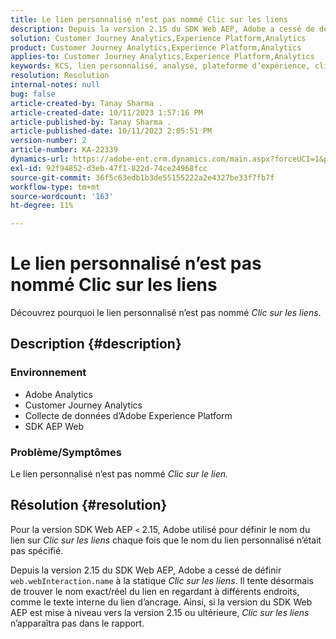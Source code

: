 ```yaml
---
title: Le lien personnalisé n’est pas nommé Clic sur les liens
description: Depuis la version 2.15 du SDK Web AEP, Adobe a cessé de définir web.webInteraction.name sur le clic statique sur le lien.
solution: Customer Journey Analytics,Experience Platform,Analytics
product: Customer Journey Analytics,Experience Platform,Analytics
applies-to: Customer Journey Analytics,Experience Platform,Analytics
keywords: KCS, lien personnalisé, analyse, plateforme d’expérience, clic sur les liens, SDK web, analyse de parcours client
resolution: Resolution
internal-notes: null
bug: false
article-created-by: Tanay Sharma .
article-created-date: 10/11/2023 1:57:16 PM
article-published-by: Tanay Sharma .
article-published-date: 10/11/2023 2:05:51 PM
version-number: 2
article-number: KA-22339
dynamics-url: https://adobe-ent.crm.dynamics.com/main.aspx?forceUCI=1&pagetype=entityrecord&etn=knowledgearticle&id=64cd5812-3e68-ee11-9ae7-6045bd0063aa
exl-id: 92f94852-d3eb-47f1-822d-74ce24968fcc
source-git-commit: 36f5c63edb1b3de55155222a2e4327be33f7fb7f
workflow-type: tm+mt
source-wordcount: '163'
ht-degree: 11%

---
```


# Le lien personnalisé n’est pas nommé Clic sur les liens


Découvrez pourquoi le lien personnalisé n’est pas nommé *Clic sur les liens*.

## Description {#description}


### <b>Environnement</b>

- Adobe Analytics
- Customer Journey Analytics
- Collecte de données dʼAdobe Experience Platform
- SDK AEP Web


### <b>Problème/Symptômes</b>

Le lien personnalisé n’est pas nommé *Clic sur le lien.*


## Résolution {#resolution}


Pour la version SDK Web AEP `<` 2.15, Adobe utilisé pour définir le nom du lien sur *Clic sur les liens* chaque fois que le nom du lien personnalisé n’était pas spécifié.

Depuis la version 2.15 du SDK Web AEP, Adobe a cessé de définir `web.webInteraction.name` à la statique *Clic sur les liens*. Il tente désormais de trouver le nom exact/réel du lien en regardant à différents endroits, comme le texte interne du lien d’ancrage. Ainsi, si la version du SDK Web AEP est mise à niveau vers la version 2.15 ou ultérieure, *Clic sur les liens* n’apparaîtra pas dans le rapport.
